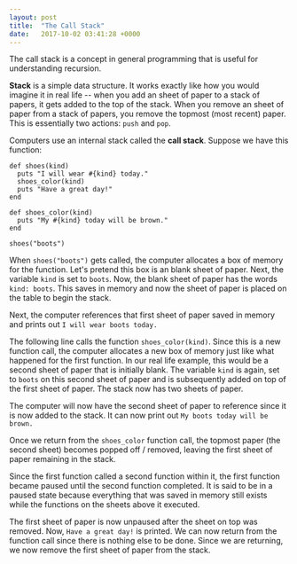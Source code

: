 ```yaml
---
layout: post
title:  "The Call Stack"
date:   2017-10-02 03:41:28 +0000
---
```



The call stack is a concept in general programming that is useful for understanding recursion.

**Stack** is a simple data structure. It works exactly like how you would imagine it in real life -- when you add an sheet of paper to a stack of papers, it gets added to the top of the stack. When you remove an sheet of paper from a stack of papers, you remove the topmost (most recent) paper. This is essentially two actions: `push` and `pop`.

Computers use an internal stack called the **call stack**. Suppose we have this function:

```
def shoes(kind)
  puts "I will wear #{kind} today."
  shoes_color(kind)
  puts "Have a great day!"
end

def shoes_color(kind)
  puts "My #{kind} today will be brown."
end

shoes("boots")
```

When `shoes("boots")` gets called, the computer allocates a box of memory for the function. Let's pretend this box is an blank sheet of paper. Next, the variable `kind` is set to `boots`. Now, the blank sheet of paper has the words `kind: boots`. This saves in memory and now the sheet of paper is placed on the table to begin the stack.

Next, the computer references that first sheet of paper saved in memory and prints out `I will wear boots today.`

The following line calls the function `shoes_color(kind)`. Since this is a new function call, the computer allocates a new box of memory just like what happened for the first function. In our real life example, this would be a second sheet of paper that is initially blank. The variable `kind` is again, set to `boots` on this second sheet of paper and is subsequently added on top of the first sheet of paper. The stack now has two sheets of paper.

The computer will now have the second sheet of paper to reference since it is now added to the stack. It can now print out `My boots today will be brown.`

Once we return from the `shoes_color` function call, the topmost paper (the second sheet) becomes popped off / removed, leaving the first sheet of paper remaining in the stack.

Since the first function called a second function within it, the first function became paused until the second function completed. It is said to be in a paused state because everything that was saved in memory still exists while the functions on the sheets above it executed.

The first sheet of paper is now unpaused after the sheet on top was removed. Now, `Have a great day!` is printed. We can now return from the function call since there is nothing else to be done. Since we are returning, we now remove the first sheet of paper from the stack.
